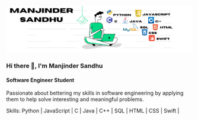 ![Software Engineer Student](https://github.com/ManjinderSinghSandhu/ManjinderSinghSandhu/blob/main/Simple%20Technology%20LinkedIn%20Banner.png)

### Hi there 👋, I'm Manjinder Sandhu
#### Software Engineer Student
Passionate about bettering my skills in software engineering by applying them to help solve interesting and meaningful problems.

Skills: Python | JavaScript | C | Java | C++ | SQL | HTML | CSS | Swift |
